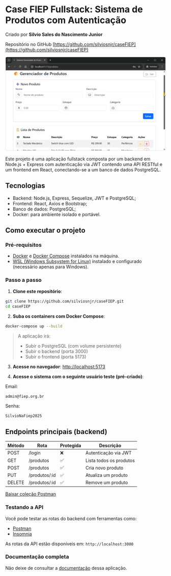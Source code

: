 # Case FIEP Fullstack: Sistema de Produtos com Autenticação

Criado por **Silvio Sales do Nascimento Junior**

Repositório no GitHub [https://github.com/silviosnjr/caseFIEP](https://github.com/silviosnjr/caseFIEP)

![Amostra do case em execução](./amostra.gif)

Este projeto é uma aplicação fullstack composta por um backend em Node.js + Express com autenticação via JWT contendo uma API RESTful e um frontend em React, conectando-se a um banco de dados PostgreSQL.

## Tecnologias

- Backend: Node.js, Express, Sequelize, JWT e PostgreSQL;
- Frontend: React, Axios e Bootstrap;
- Banco de dados: PostgreSQL;
- Docker: para ambiente isolado e portável.

## Como executar o projeto

### Pré-requisitos

- [Docker](https://www.docker.com/products/docker-desktop/) e [Docker Compose](https://docs.docker.com/compose/) instalados na máquina.
- [WSL (Windows Subsystem for Linux)](https://learn.microsoft.com/pt-br/windows/wsl/install) instalado e configurado (necessário apenas para Windows).


### Passo a passo

1. **Clone este repositório**:
```bash
git clone https://github.com/silviosnjr/caseFIEP.git
cd caseFIEP
```

2. **Suba os containers com Docker Compose**:
```bash
docker-compose up --build
```

> A aplicação irá:
> - Subir o PostgreSQL (com volume persistente)
> - Subir o backend (porta 3000)
> - Subir o frontend (porta 5173)

3. **Acesse no navegador**:
[http://localhost:5173](http://localhost:5173)

4. **Acesse o sistema com o seguinte usuário teste (pré-criado)**:

Email:
```
admin@fiep.org.br
```
Senha:
```
SilvioNaFiep2025
```

## Endpoints principais (backend)

| Método | Rota         | Protegida | Descrição              |
|--------|--------------|-----------|------------------------|
| POST   | /login       | ❌        | Autenticação via JWT   |
| GET    | /produtos    | ✅        | Lista todos os produtos|
| POST   | /produtos    | ✅        | Cria novo produto      |
| PUT    | /produtos/:id| ✅        | Atualiza um produto    |
| DELETE | /produtos/:id| ✅        | Remove um produto      |

[Baixar coleção Postman](./case-api/postman/collection.json)


### Testando a API
Você pode testar as rotas do backend com ferramentas como:
- [Postman](https://www.postman.com/)
- [Insomnia](https://insomnia.rest/)

As rotas da API estão disponíveis em: `http://localhost:3000`

### Documentação completa
Não deixe de consultar a [documentação](./docs/README.md) dessa aplicação.